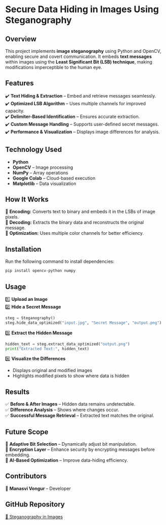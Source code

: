 # **Secure Data Hiding in Images Using Steganography**  

## **Overview**  
This project implements **image steganography** using Python and OpenCV, enabling secure and covert communication. It embeds **text messages** within images using the **Least Significant Bit (LSB) technique**, making modifications imperceptible to the human eye.  

## **Features**  
✔️ **Text Hiding & Extraction** – Embed and retrieve messages seamlessly.  
✔️ **Optimized LSB Algorithm** – Uses multiple channels for improved capacity.  
✔️ **Delimiter-Based Identification** – Ensures accurate extraction.  
✔️ **Custom Message Handling** – Supports user-defined secret messages.  
✔️ **Performance & Visualization** – Displays image differences for analysis.  

## **Technology Used**  
- **Python**  
- **OpenCV** – Image processing  
- **NumPy** – Array operations  
- **Google Colab** – Cloud-based execution  
- **Matplotlib** – Data visualization  

## **How It Works**  
🔹 **Encoding:** Converts text to binary and embeds it in the LSBs of image pixels.  
🔹 **Decoding:** Extracts the binary data and reconstructs the original message.  
🔹 **Optimization:** Uses multiple color channels for better efficiency.  

## **Installation**  
Run the following command to install dependencies:  
```bash
pip install opencv-python numpy
```

## **Usage**  
1️⃣ **Upload an Image**  
2️⃣ **Hide a Secret Message**  
```python
steg = Steganography()
steg.hide_data_optimized("input.jpg", "Secret Message", "output.png")
```
3️⃣ **Extract the Hidden Message**  
```python
hidden_text = steg.extract_data_optimized("output.png")
print("Extracted Text:", hidden_text)
```
4️⃣ **Visualize the Differences**  
- Displays original and modified images  
- Highlights modified pixels to show where data is hidden  

## **Results**  
✅ **Before & After Images** – Hidden data remains undetectable.  
✅ **Difference Analysis** – Shows where changes occur.  
✅ **Successful Message Retrieval** – Extracted text matches the original.  

## **Future Scope**  
🚀 **Adaptive Bit Selection** – Dynamically adjust bit manipulation.  
🔐 **Encryption Layer** – Enhance security by encrypting messages before embedding.  
🤖 **AI-Based Optimization** – Improve data-hiding efficiency.  

## **Contributors**  
👤 **Manasvi Vongur** – Developer  


## **GitHub Repository**  
[🔗 Steganography in Images](https://github.com/sviii09/procrastinators/blob/main/Steganography_in_Images.ipynb)


